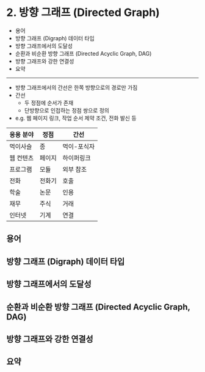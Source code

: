 # 2. 방향 그래프 (Directed Graph)

- 용어
- 방향 그래프 (Digraph) 데이터 타입
- 방향 그래프에서의 도달성
- 순환과 비순환 방향 그래프 (Directed Acyclic Graph, DAG)
- 방향 그래프와 강한 연결성
- 요약

---

- 방향 그래프에서의 간선은 한쪽 방향으로의 경로만 가짐
- 간선
    - 두 정점에 순서가 존재
    - 단방향으로 인접하는 정점 쌍으로 정의
- e.g. 웹 페이지 링크, 작업 순서 제약 조건, 전화 발신 등

| 응용 분야 | 정점  | 간선     |
|-------|-----|--------|
| 먹이사슬  | 종   | 먹이-포식자 |
| 웹 컨텐츠 | 페이지 | 하이퍼링크  |
| 프로그램  | 모듈  | 외부 참조  |
| 전화    | 전화기 | 호출     |
| 학술    | 논문  | 인용     |
| 재무    | 주식  | 거래     |
| 인터넷   | 기계  | 연결     |

## 용어

## 방향 그래프 (Digraph) 데이터 타입

## 방향 그래프에서의 도달성

## 순환과 비순환 방향 그래프 (Directed Acyclic Graph, DAG)

## 방향 그래프와 강한 연결성

## 요약